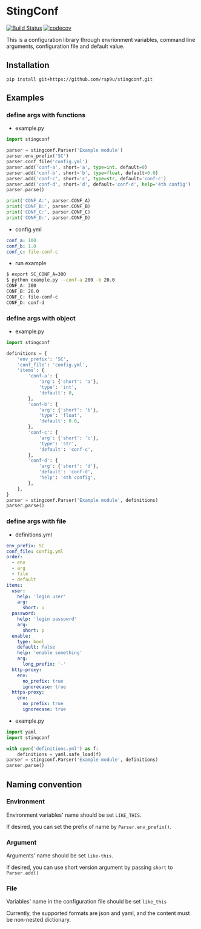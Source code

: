 # StingConf

[![Build Status](https://travis-ci.org/rsp9u/stingconf.svg?branch=master)](https://travis-ci.org/rsp9u/stingconf)
[![codecov](https://codecov.io/gh/rsp9u/stingconf/branch/master/graph/badge.svg)](https://codecov.io/gh/rsp9u/stingconf)

This is a configuration library through envrionment variables, command line arguments,
configuration file and default value.

## Installation

```
pip install git+https://github.com/rsp9u/stingconf.git
```

## Examples

### define args with functions

* example.py

```python
import stingconf

parser = stingconf.Parser('Example module')
parser.env_prefix('SC')
parser.conf_file('config.yml')
parser.add('conf-a', short='a', type=int, default=0)
parser.add('conf-b', short='b', type=float, default=0.0)
parser.add('conf-c', short='c', type=str, default='conf-c')
parser.add('conf-d', short='d', default='conf-d', help='4th config')
parser.parse()

print('CONF_A:', parser.CONF_A)
print('CONF_B:', parser.CONF_B)
print('CONF_C:', parser.CONF_C)
print('CONF_D:', parser.CONF_D)
```

* config.yml

```yaml
conf_a: 100
conf_b: 1.0
conf_c: file-conf-c
```

* run example

```bash
$ export SC_CONF_A=300
$ python example.py --conf-a 200 -b 20.0
CONF_A: 300
CONF_B: 20.0
CONF_C: file-conf-c
CONF_D: conf-d
```

### define args with object

* example.py

```python
import stingconf

definitions = {
    'env_prefix': 'SC',
    'conf_file': 'config.yml',
    'items': {
        'conf-a': {
            'arg': {'short': 'a'},
            'type': 'int',
            'default': 0,
        },
        'conf-b': {
            'arg': {'short': 'b'},
            'type': 'float',
            'default': 0.0,
        },
        'conf-c': {
            'arg': {'short': 'c'},
            'type': 'str',
            'default': 'conf-c',
        },
        'conf-d': {
            'arg': {'short': 'd'},
            'default': 'conf-d',
            'help': '4th config',
        },
    },
}
parser = stingconf.Parser('Example module', definitions)
parser.parse()
```

### define args with file

* definitions.yml

```yaml
env_prefix: SC
conf_file: config.yml
order:
  - env
  - arg
  - file
  - default
items:
  user:
    help: 'login user'
    arg:
      short: u
  password:
    help: 'login passowrd'
    arg:
      short: p
  enable:
    type: bool
    default: false
    help: 'enable something'
    arg:
      long_prefix: '-'
  http-proxy:
    env:
      no_prefix: true
      ignorecase: true
  https-proxy:
    env:
      no_prefix: true
      ignorecase: true
```

* example.py

```python
import yaml
import stingconf

with open('definitions.yml') as f:
	definitions = yaml.safe_load(f)
parser = stingconf.Parser('Example module', definitions)
parser.parse()
```

## Naming convention

### Environment

Environment variables' name should be set `LIKE_THIS`.

If desired, you can set the prefix of name by `Parser.env_prefix()`.

### Argument

Arguments' name should be set `like-this`.

If desired, you can use short version argument by passing `short` to `Parser.add()`

### File

Variables' name in the configuration file should be set `like_this`

Currently, the supported formats are json and yaml, and the content must be
non-nested dictionary.

